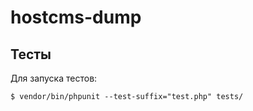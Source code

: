# hostcms-dump

## Тесты

Для запуска тестов:

```$ vendor/bin/phpunit --test-suffix="test.php" tests/```